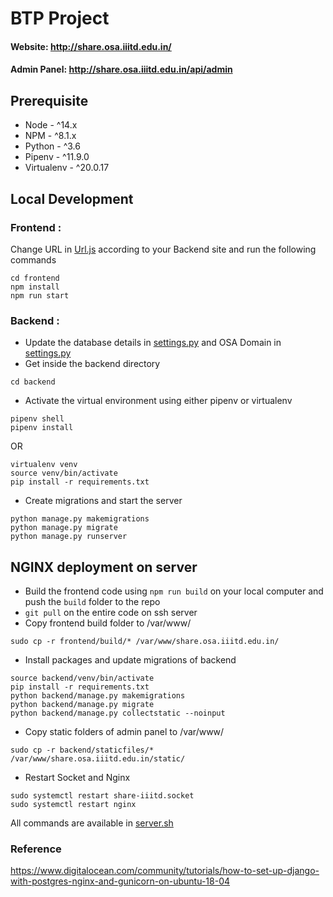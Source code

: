 # BTP Project

#### Website: http://share.osa.iiitd.edu.in/

#### Admin Panel: http://share.osa.iiitd.edu.in/api/admin

## Prerequisite

- Node - ^14.x
- NPM - ^8.1.x
- Python - ^3.6
- Pipenv - ^11.9.0
- Virtualenv - ^20.0.17

## Local Development

### Frontend :

Change URL in [Url.js](frontend\src\Store\Urls.js) according to your Backend site and run the following commands

```
cd frontend
npm install
npm run start
```

### Backend :

- Update the database details in [settings.py](backend\backend\settings.py#L106) and OSA Domain in [settings.py](backend\backend\settings.py#L177)
- Get inside the backend directory

```
cd backend
```

- Activate the virtual environment using either pipenv or virtualenv

```
pipenv shell
pipenv install
```

OR

```
virtualenv venv
source venv/bin/activate
pip install -r requirements.txt
```

- Create migrations and start the server

```
python manage.py makemigrations
python manage.py migrate
python manage.py runserver
```

## NGINX deployment on server

- Build the frontend code using `npm run build` on your local computer and push the `build` folder to the repo
- `git pull` on the entire code on ssh server
- Copy frontend build folder to /var/www/

```
sudo cp -r frontend/build/* /var/www/share.osa.iiitd.edu.in/
```

- Install packages and update migrations of backend

```
source backend/venv/bin/activate
pip install -r requirements.txt
python backend/manage.py makemigrations
python backend/manage.py migrate
python backend/manage.py collectstatic --noinput
```

- Copy static folders of admin panel to /var/www/

```
sudo cp -r backend/staticfiles/* /var/www/share.osa.iiitd.edu.in/static/
```

- Restart Socket and Nginx

```
sudo systemctl restart share-iiitd.socket
sudo systemctl restart nginx
```

All commands are available in [server.sh](server.sh)

### Reference

https://www.digitalocean.com/community/tutorials/how-to-set-up-django-with-postgres-nginx-and-gunicorn-on-ubuntu-18-04
